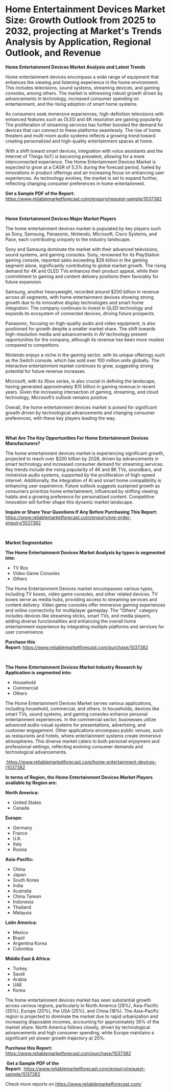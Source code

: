 <p><h1>Home Entertainment Devices Market Size: Growth Outlook from 2025 to 2032, projecting at Market's Trends Analysis by Application, Regional Outlook, and Revenue</h1></p><p><strong>Home Entertainment Devices Market Analysis and Latest Trends</strong></p>
<p><p>Home entertainment devices encompass a wide range of equipment that enhances the viewing and listening experience in the home environment. This includes televisions, sound systems, streaming devices, and gaming consoles, among others. The market is witnessing robust growth driven by advancements in technology, increased consumer spending on entertainment, and the rising adoption of smart home systems. </p><p>As consumers seek immersive experiences, high-definition televisions with enhanced features such as OLED and 4K resolution are gaining popularity. The proliferation of streaming services has further boosted the demand for devices that can connect to these platforms seamlessly. The rise of home theaters and multi-room audio systems reflects a growing trend toward creating personalized and high-quality entertainment spaces at home.</p><p>With a shift toward smart devices, integration with voice assistants and the Internet of Things (IoT) is becoming prevalent, allowing for a more interconnected experience. The Home Entertainment Devices Market is expected to grow at a CAGR of 5.3% during the forecast period, fueled by innovations in product offerings and an increasing focus on enhancing user experiences. As technology evolves, the market is set to expand further, reflecting changing consumer preferences in home entertainment.</p></p>
<p><strong>Get a Sample PDF of the Report:&nbsp;</strong> <a href="https://www.reliablemarketforecast.com/enquiry/request-sample/1037382?utm_campaign=2397&utm_medium=2&utm_source=Github&utm_content=ia&utm_term=04042025&utm_id=home-entertainment-devices">https://www.reliablemarketforecast.com/enquiry/request-sample/1037382</a></p>
<p>&nbsp;</p>
<p><strong>Home Entertainment Devices Major Market Players</strong></p>
<p><p>The home entertainment devices market is populated by key players such as Sony, Samsung, Panasonic, Nintendo, Microsoft, Cisco Systems, and Pace, each contributing uniquely to the industry landscape. </p><p>Sony and Samsung dominate the market with their advanced televisions, sound systems, and gaming consoles. Sony, renowned for its PlayStation gaming console, reported sales exceeding $26 billion in the gaming segment alone, significantly contributing to global market growth. The rising demand for 4K and OLED TVs enhances their product appeal, while their commitment to gaming and content delivery positions them favorably for future expansion.</p><p>Samsung, another heavyweight, recorded around $200 billion in revenue across all segments, with home entertainment devices showing strong growth due to its innovative display technologies and smart home integration. The company continues to invest in QLED technology and expands its ecosystem of connected devices, driving future prospects.</p><p>Panasonic, focusing on high-quality audio and video equipment, is also positioned for growth despite a smaller market share. The shift towards high-resolution media and advancements in AV technology present opportunities for the company, although its revenue has been more modest compared to competitors.</p><p>Nintendo enjoys a niche in the gaming sector, with its unique offerings such as the Switch console, which has sold over 100 million units globally. The interactive entertainment market continues to grow, suggesting strong potential for future revenue increases.</p><p>Microsoft, with its Xbox series, is also crucial in defining the landscape, having generated approximately $15 billion in gaming revenue in recent years. Given the increasing intersection of gaming, streaming, and cloud technology, Microsoft’s outlook remains positive.</p><p>Overall, the home entertainment devices market is poised for significant growth driven by technological advancements and changing consumer preferences, with these key players leading the way.</p></p>
<p>&nbsp;</p>
<p><strong>What Are The Key Opportunities For Home Entertainment Devices Manufacturers?</strong></p>
<p><p>The home entertainment devices market is experiencing significant growth, projected to reach over $200 billion by 2028, driven by advancements in smart technology and increased consumer demand for streaming services. Key trends include the rising popularity of 4K and 8K TVs, soundbars, and immersive audio systems, supported by the proliferation of high-speed internet. Additionally, the integration of AI and smart home compatibility is enhancing user experience. Future outlook suggests sustained growth as consumers prioritize home entertainment, influenced by shifting viewing habits and a growing preference for personalized content. Competitive innovation will further shape this dynamic market landscape.</p></p>
<p><strong>Inquire or Share Your Questions If Any Before Purchasing This Report:</strong> <a href="https://www.reliablemarketforecast.com/enquiry/pre-order-enquiry/1037382?utm_campaign=2397&utm_medium=2&utm_source=Github&utm_content=ia&utm_term=04042025&utm_id=home-entertainment-devices">https://www.reliablemarketforecast.com/enquiry/pre-order-enquiry/1037382</a></p>
<p>&nbsp;</p>
<p><strong>Market Segmentation</strong></p>
<p><strong>The Home Entertainment Devices Market Analysis by types is segmented into:</strong></p>
<p><ul><li>TV Box</li><li>Video Game Consoles</li><li>Others</li></ul></p>
<p><p>The Home Entertainment Devices market encompasses various types, including TV boxes, video game consoles, and other related devices. TV boxes serve as media hubs, providing access to streaming services and content delivery. Video game consoles offer immersive gaming experiences and online connectivity for multiplayer gameplay. The "Others" category includes devices like streaming sticks, smart TVs, and media players, adding diverse functionalities and enhancing the overall home entertainment experience by integrating multiple platforms and services for user convenience.</p></p>
<p><strong>Purchase this Report:&nbsp;</strong><a href="https://www.reliablemarketforecast.com/purchase/1037382?utm_campaign=2397&utm_medium=2&utm_source=Github&utm_content=ia&utm_term=04042025&utm_id=home-entertainment-devices">https://www.reliablemarketforecast.com/purchase/1037382</a></p>
<p>&nbsp;</p>
<p><strong>The Home Entertainment Devices Market Industry Research by Application is segmented into:</strong></p>
<p><ul><li>Household</li><li>Commercial</li><li>Others</li></ul></p>
<p><p>The Home Entertainment Devices Market serves various applications, including household, commercial, and others. In households, devices like smart TVs, sound systems, and gaming consoles enhance personal entertainment experiences. In the commercial sector, businesses utilize advanced audio-visual systems for presentations, advertising, and customer engagement. Other applications encompass public venues, such as restaurants and hotels, where entertainment systems create immersive atmospheres. This diverse market caters to both personal enjoyment and professional settings, reflecting evolving consumer demands and technological advancements.</p></p>
<p><a href="https://www.reliablemarketforecast.com/home-entertainment-devices-r1037382?utm_campaign=2397&utm_medium=2&utm_source=Github&utm_content=ia&utm_term=04042025&utm_id=home-entertainment-devices">&nbsp;https://www.reliablemarketforecast.com/home-entertainment-devices-r1037382</a></p>
<p><strong>In terms of Region, the Home Entertainment Devices Market Players available by Region are:</strong></p>
<p>
    <p> <strong> North America: </strong>
        <ul>
            <li>United States</li>
            <li>Canada</li>
        </ul>
        </p> 
    <p> <strong> Europe: </strong>
        <ul>
            <li>Germany</li>
            <li>France</li>
            <li>U.K.</li>
            <li>Italy</li>
            <li>Russia</li>
        </ul>
        </p> 
    <p> <strong> Asia-Pacific: </strong>
        <ul>
            <li>China</li>
            <li>Japan</li>
            <li>South Korea</li>
            <li>India</li>
            <li>Australia</li>
            <li>China Taiwan</li>
            <li>Indonesia</li>
            <li>Thailand</li>
            <li>Malaysia</li>
        </ul>
        </p> 
    <p> <strong> Latin America: </strong>
        <ul>
            <li>Mexico</li>
            <li>Brazil</li>
            <li>Argentina Korea</li>
            <li>Colombia</li>
        </ul>
        </p> 
    <p> <strong> Middle East & Africa: </strong>
        <ul>
            <li>Turkey</li>
            <li>Saudi</li>
            <li>Arabia</li>
            <li>UAE</li>
            <li>Korea</li>
        </ul>
    </p>
    </p>
<p><p>The home entertainment devices market has seen substantial growth across various regions, particularly in North America (28%), Asia-Pacific (35%), Europe (20%), the USA (25%), and China (18%). The Asia-Pacific region is projected to dominate the market due to rapid urbanization and increasing disposable incomes, accounting for approximately 35% of the market share. North America follows closely, driven by technological advancements and high consumer spending, while Europe maintains a significant yet slower growth trajectory at 20%.</p></p>
<p><strong>Purchase this Report: </strong><a href="https://www.reliablemarketforecast.com/purchase/1037382?utm_campaign=2397&utm_medium=2&utm_source=Github&utm_content=ia&utm_term=04042025&utm_id=home-entertainment-devices">https://www.reliablemarketforecast.com/purchase/1037382</a></p>
<p>&nbsp;<strong>Get a Sample PDF of the Report:&nbsp;&nbsp;</strong><a href="https://www.reliablemarketforecast.com/enquiry/request-sample/1037382?utm_campaign=2397&utm_medium=2&utm_source=Github&utm_content=ia&utm_term=04042025&utm_id=home-entertainment-devices">https://www.reliablemarketforecast.com/enquiry/request-sample/1037382</a></p>
<p><strong></strong></p>
<p>Check more reports on <a href="https://www.reliablemarketforecast.com/?utm_campaign=2397&utm_medium=2&utm_source=Github&utm_content=ia&utm_term=04042025&utm_id=home-entertainment-devices">https://www.reliablemarketforecast.com/</a></p>